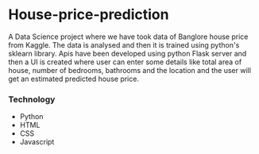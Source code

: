 # House-price-prediction

A Data Science project where we have took data of Banglore house price from Kaggle. The data is analysed and then it is trained using python's sklearn library. Apis have been developed using python Flask server and then a UI is created where user can enter some details like total area of house, number of bedrooms, bathrooms and the location and the user will get an estimated predicted house price.

### Technology

- Python
- HTML
- CSS
- Javascript
